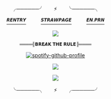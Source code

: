 <div id="header" align="center">

╭──────╯ㅤㅤ⚡︎ㅤㅤ╰──────╮
   
[<sup>𝙍𝙀𝙉𝙏𝙍𝙔</sup>](https://rentry.co/extaused)  　   　
[<sup>𝙎𝙏𝙍𝘼𝙒𝙋𝘼𝙂𝙀</sup>](https://expensv.straw.page/) 　   　
[<sup>𝙀𝙉.𝙋𝙍𝙉</sup>](https://en.pronouns.page/@cllasiccigarrate)

![](https://64.media.tumblr.com/39637a83d2e5431bb0b92b7758a424ef/3a05f55cac9fddcd-28/s1280x1920/81a86e28c9a4ae417a8364f66c9519e5f8efdaa0.gifv)

<p align="center">
<sup>════╣𝗕𝗥𝗘𝘼𝗞 𝗧𝗛𝗘 𝗥𝗨𝗟𝗘╠════</sup>
</p>


[![spotify-github-profile](https://spotify-github-profile.kittinanx.com/api/view?uid=31vqck2xnl327xecntooe7ptxtrq&cover_image=true&theme=novatorem&show_offline=false&background_color=121212&interchange=true&bar_color=ff0000&bar_color_cover=false)](https://spotify-github-profile.kittinanx.com/api/view?uid=31vqck2xnl327xecntooe7ptxtrq&redirect=true)

![](https://64.media.tumblr.com/a53cdf5f52f5e618d48f67647d9651a5/a8a340a504c4b737-76/s640x960/f2f4cb5bee41de9760ab090dafd9f5bf267289db.gifv)

![](https://64.media.tumblr.com/3fa9f848a4cc94669f78e4146798c9af/ff58a3af22f3bbb7-79/s100x200/742dc17cb829bd722ca63627df3407b3acdc854b.jpg)

╰──────╮ㅤㅤ⚡︎ㅤㅤ╭──────╯
